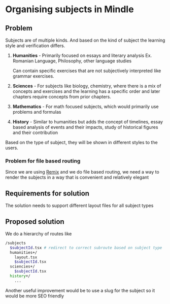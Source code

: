 # Organising subjects in Mindle

## Problem

Subjects are of multiple kinds. And based on the kind of subject the
learning style and verification differs.

1. **Humanities** - Primarily focused on essays and literary analysis
   Ex. Romanian Language, Philosophy, other language studies

   Can contain specific exercises that are not subjectively
   interpreted like grammar exercises.

2. **Sciences** - For subjects like biology, chemistry, where there is a mix of
   concepts and exercises and the learning has a specific order and
   later chapters require concepts from prior chapters.

3. **Mathematics** - For math focused subjects, which would primarily use
   problems and formulas

4. **History** - Similar to humanities but adds the concept of
   timelines, essay based analysis of events and their impacts, study
   of historical figures and their contribution

Based on the type of subject, they will be shown in different styles
to the users.

### Problem for file based routing

Since we are using [Remix](https://remix.run/) and we do file based
routing, we need a way to render the subjects in a way that is
convenient and relatively elegant

## Requirements for solution

The solution needs to support different layout files for all subject types


## Proposed solution

We do a hierarchy of routes like

```sh
/subjects
  $subjectId.tsx # redirect to correct subroute based on subject type
  humanities+/
    layout.tsx
    $subjectId.tsx
  sciencies+/
    $subjectId.tsx
  history+/
    ...

```


Another useful improvement would be to use a slug for the subject so
it would be more SEO friendly
